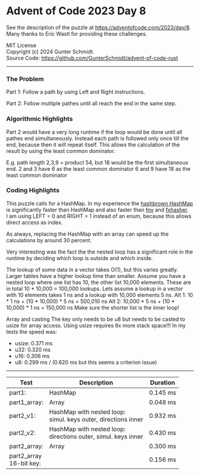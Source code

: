 # Advent of Code 2023 Day 8

See the description of the puzzle at <https://adventofcode.com/2023/day/8>.\
Many thanks to Eric Wastl for providing these challenges.

MIT License\
Copyright (c) 2024 Gunter Schmidt.\
Source Code: <https://github.com/GunterSchmidt/advent-of-code-rust>

---
### The Problem

Part 1: Follow a path by using Left and Right instructions.

Part 2: Follow multiple pathes until all reach the end in the same step.

### Algorithmic Highlights

Part 2 would have a very long runtime if the loop would be done until all pathes end simultaneously.
Instead each path is followed only once till the end, because then it will repeat itself.
This allows the calculation of the result by using the least common dominator.

E.g. path length 2,3,9 = product 54, but 18 would be the first simultaneous end.
2 and 3 have 6 as the least common dominator
6 and 9 have 18 as the least common dominator

### Coding Highlights

This puzzle calls for a HashMap. In my experience the [hashbrown HashMap](https://docs.rs/hashbrown/latest/hashbrown/) is significantly faster than HashMap and also faster than [fnv](https://docs.rs/fnv/latest/fnv/) and [fxhasher](https://docs.rs/fxhash/latest/fxhash/).  
I am using LEFT = 0 and RIGHT = 1 instead of an enum, because this allows direct access as index.

As always, replacing the HashMap with an array can speed up the calculations by around 30 percent.

Very interesting was the fact the the nested loop has a significant role in the runtime by deciding
which loop is outside and which inside.

The lookup of some data in a vector takes O(1), but this varies greatly. Larger tables have a higher lookup time than smaller. Assume you have a nested loop where one list has 10, the other list 10,000 elements. These are in total 10 * 10,000 = 100,000 lookups. Lets assume a lookup in a vector with 10 elements takes 1 ns and a lookup with 10,000 elements 5 ns. 
Alt 1: 10 * 1 ns + (10 * 10,000) * 5 ns = 500,010 ns
Alt 2: 10,000 * 5 ns + (10 * 10,000) * 1 ns = 150,000 ns
Make sure the shorter list is the inner loop!

Array and casting
The key only needs to be u8 but needs to be casted to usize for array access. Using usize requires 8x more stack space!!!
In my tests the speed was:  
* usize: 0.371 ms  
* u32: 0.320 ms  
* u16: 0.306 ms
* u8: 0.299 ms / (0.620 ms but this seems a criterion issue)


---

| Test         | Description                   | Duration |
| ------------ | ----------------------------- | -------- |
| part1:       | HashMap                       | 0.145 ms |
| part1_array: | Array                         | 0.048 ms |
| part2_v1:    | HashMap with nested loop:<br>simul. keys outer, directions inner| 0.932 ms |
| part2_v2:    | HashMap with nested loop:<br>directions outer, simul. keys inner | 0.430 ms |
| part2_array: | Array                         | 0.300 ms | 
| part2_array<br> 16-bit key: |                | 0.156 ms | 

